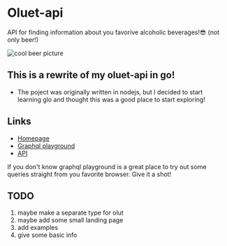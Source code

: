 # Oluet-api

API for finding information about you favorive alcoholic beverages!😎
(not only beer!)

![cool beer picture](https://cdn1.iconfinder.com/data/icons/zaficons-foods-1/512/beer-512.png) 

## This is a rewrite of my oluet-api in go!

- The poject was originally written in nodejs, but I decided to start learning glo and thought this was a good place to start exploring!

## Links
- [Homepage](https://oluet-api.xyz)
- [Graphql playground](https://oluet-api.xyz/graphql)
- [API](https://oluet-api.xyz/query)

If you don't know graphql playground is a great place to try out some queries straight from you favorite browser. Give it a shot!

## TODO
1. maybe make a separate type for olut
2. maybe add some small landing page
3. add examples
4. give some basic info